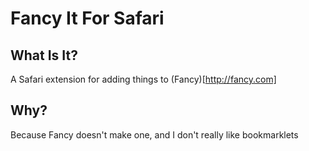 Fancy It For Safari
===================

## What Is It?

A Safari extension for adding things to (Fancy)[http://fancy.com]

## Why?

Because Fancy doesn't make one, and I don't really like bookmarklets
